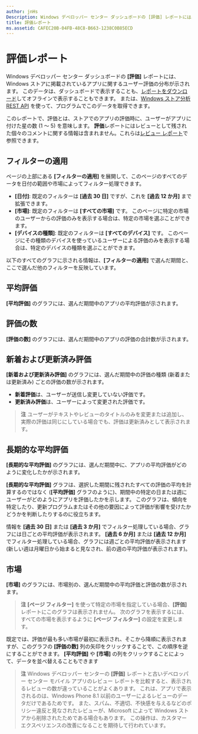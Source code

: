 ```yaml
---
author: jnHs
Description: Windows デベロッパー センター ダッシュボードの [評価] レポートには、Windows ストアに掲載されているアプリに関するユーザー評価の分布が示されます。
title: 評価レポート
ms.assetid: CAFEC20B-04FB-48C8-B663-1238C0B85ECD
---
```


# 評価レポート


Windows デベロッパー センター ダッシュボードの **[評価]** レポートには、Windows ストアに掲載されているアプリに関するユーザー評価の分布が示されます。 このデータは、ダッシュボードで表示することも、[レポートをダウンロード](download-analytic-reports.md)してオフラインで表示することもできます。 または、[Windows ストア分析 REST API](../monetize/access-analytics-data-using-windows-store-services.md) を使って、プログラムでこのデータを取得できます。

このレポートで、評価とは、ストアでのアプリの評価時に、ユーザーがアプリに付けた星の数 (1 ～ 5) を意味します。 **評価**レポートにはレビューとして残された個々のコメントに関する情報は含まれません。これらは[レビュー レポート](reviews-report.md)で参照できます。

## フィルターの適用


ページの上部にある **[フィルターの適用]** を展開して、このページのすべてのデータを日付の範囲や市場によってフィルター処理できます。

-   **[日付]**: 既定のフィルターは **[過去 30 日]** ですが、これを **[過去 12 か月]** まで拡張できます。
-   **[市場]**: 既定のフィルターは **[すべての市場]** です。 このページに特定の市場のユーザーからの評価のみを表示する場合は、特定の市場を選ぶことができます。
-   **[デバイスの種類]**: 既定のフィルターは **[すべてのデバイス]** です。 このページにその種類のデバイスを使っているユーザーによる評価のみを表示する場合は、特定のデバイスの種類を選ぶことができます。

以下のすべてのグラフに示される情報は、**[フィルターの適用]** で選んだ期間と、ここで選んだ他のフィルターを反映しています。

## 平均評価


**[平均評価]** のグラフには、選んだ期間中のアプリの平均評価が示されます。

## 評価の数


**[評価の数]** のグラフには、選んだ期間中のアプリの評価の合計数が示されます。

## 新着および更新済み評価


**[新着および更新済み評価]** のグラフには、選んだ期間中の評価の種類 (新着または更新済み) ごとの評価の数が示されます。

-   **新着評価**は、ユーザーが送信し変更していない評価です。
-   **更新済み評価**は、ユーザーによって変更された評価です。

>**注** ユーザーがテキストやレビューのタイトルのみを変更または追加し、実際の評価は同じにしている場合でも、評価は更新済みとして表示されます。

## 長期的な平均評価


**[長期的な平均評価]** のグラフには、選んだ期間中に、アプリの平均評価がどのように変化したかが示されます。

**[長期的な平均評価]** グラフは、選択した期間に残されたすべての評価の平均を計算するのではなく (**[平均評価]** グラフのように)、期間中の特定の日または週にユーザーがどのようにアプリを評価したかを示します。 このグラフは、傾向を特定したり、更新プログラムまたはその他の要因によって評価が影響を受けたかどうかを判断したりするのに役立ちます。

情報を **[過去 30 日]** または **[過去 3 か月]** でフィルター処理している場合、グラフには日ごとの平均評価が表示されます。 **[過去 6 か月]** または **[過去 12 か月]** でフィルター処理している場合、グラフには週ごとの平均評価が表示されます (新しい週は月曜日から始まると見なされ、前の週の平均評価が表示されます)。

## 市場


**[市場]** のグラフには、市場別の、選んだ期間中の平均評価と評価の数が示されます。

> **注** **[ページ フィルター]** を使って特定の市場を指定している場合、**[評価]** レポートにこのグラフは表示されません。 次のグラフを表示するには、すべての市場を表示するように **[ページ フィルター]** の設定を変更します。

既定では、評価が最も多い市場が最初に表示され、そこから降順に表示されますが、このグラフの **[評価の数]** 列の矢印をクリックすることで、この順序を逆にすることができます。 **[平均評価]** や **[市場]** の列をクリックすることによって、データを並べ替えることもできます

> **注**  Windows デベロッパー センターの **[評価]** レポートと古いデベロッパー センター モバイル アプリのレビュー レポートを比較すると、表示されるレビューの数が違っていることがよくあります。 これは、アプリで表示されるのは、Windows Phone 8.1 以前のユーザーによるレビューのデータだけであるためです。 また、スパム、不適切、不快感を与えるなどのポリシー違反と見なされたレビューが、Microsoft によって Windows ストアから削除されたためである場合もあります。 この操作は、カスタマー エクスペリエンスの改善になることを期待して行われています。

 

 


<!--HONumber=May16_HO2-->


